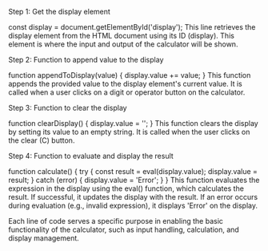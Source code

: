 Step 1: Get the display element

const display = document.getElementById('display');
This line retrieves the display element from the HTML document using its ID (display). This element is where the input and output of the calculator will be shown.

Step 2: Function to append value to the display

function appendToDisplay(value) {
    display.value += value;
}
This function appends the provided value to the display element's current value. It is called when a user clicks on a digit or operator button on the calculator.

Step 3: Function to clear the display

function clearDisplay() {
    display.value = '';
}
This function clears the display by setting its value to an empty string. It is called when the user clicks on the clear (C) button.

Step 4: Function to evaluate and display the result

function calculate() {
    try {
        const result = eval(display.value);
        display.value = result;
    } catch (error) {
        display.value = 'Error';
    }
}
This function evaluates the expression in the display using the eval() function, which calculates the result. If successful, it updates the display with the result. If an error occurs during evaluation (e.g., invalid expression), it displays 'Error' on the display.

Each line of code serves a specific purpose in enabling the basic functionality of the calculator, such as input handling, calculation, and display management.